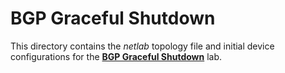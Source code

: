 # BGP Graceful Shutdown

This directory contains the *netlab* topology file and initial device configurations for the **[BGP Graceful Shutdown](https://bgplabs.net/challenge/03-graceful-shutdown/)** lab.

